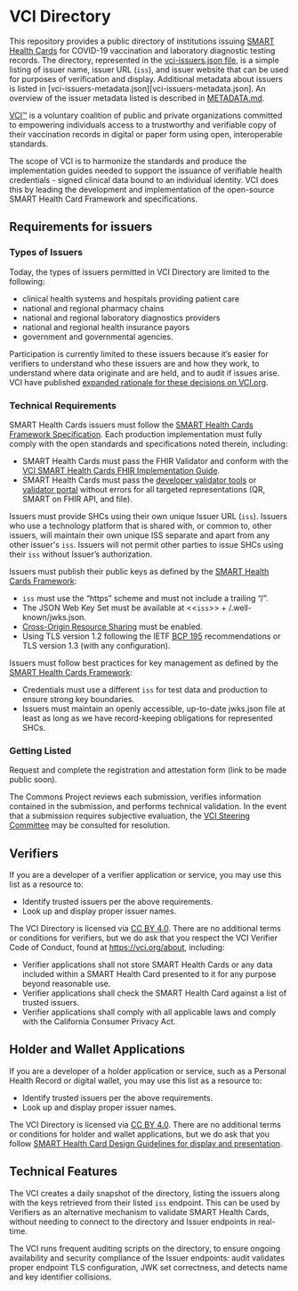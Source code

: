 # VCI Directory

This repository provides a public directory of institutions issuing [SMART Health Cards](https://smarthealth.cards) for COVID-19 vaccination and laboratory diagnostic testing records. The directory, represented in the [vci-issuers.json file](https://raw.githubusercontent.com/the-commons-project/vci-directory/main/vci-issuers.json), is a simple listing of issuer name, issuer URL (`iss`), and issuer website that can be used for purposes of verification and display. Additional metadata about issuers is listed in [vci-issuers-metadata.json][vci-issuers-metadata.json]. An overview of the issuer metadata listed is described in [METADATA.md](METADATA.md).

[VCI™](https://vci.org) is a voluntary coalition of public and private organizations committed to empowering individuals access to a trustworthy and verifiable copy of their vaccination records in digital or paper form using open, interoperable standards. 

The scope of VCI is to harmonize the standards and produce the implementation guides needed to support the issuance of verifiable health credentials - signed clinical data bound to an individual identity. VCI does this by leading the development and implementation of the open-source SMART Health Card Framework and specifications.

## Requirements for issuers
### Types of Issuers
Today, the types of issuers permitted in VCI Directory are limited to the following:

- clinical health systems and hospitals providing patient care
- national and regional pharmacy chains
- national and regional laboratory diagnostics providers
- national and regional health insurance payors
- government and governmental agencies. 

Participation is currently limited to these issuers because it’s easier for verifiers to understand who these issuers are and how they work, to understand where data originate and are held, and to audit if issues arise. VCI have published [expanded rationale for these decisions on VCI.org](https://vci.org/updates/october-25th-2021).

### Technical Requirements
SMART Health Cards issuers must follow the [SMART Health Cards Framework Specification](https://spec.smarthealth.cards). Each production implementation must fully comply with the open standards and specifications noted therein, including:

- SMART Health Cards must pass the FHIR Validator and conform with the [VCI SMART Health Cards FHIR Implementation Guide](https://build.fhir.org/ig/dvci/vaccine-credential-ig/branches/main/conformance.html#validation).
- SMART Health Cards must pass the [developer validator tools](https://github.com/smart-on-fhir/health-cards-dev-tools) or [validator portal](https://demo-portals.smarthealth.cards/VerifierPortal.html) without errors for all targeted representations (QR, SMART on FHIR API, and file).

Issuers must provide SHCs using their own unique Issuer URL (`iss`). Issuers who use a technology platform that is shared with, or common to, other issuers, will maintain their own unique ISS separate and apart from any other issuer's `iss`. Issuers will not permit other parties to issue SHCs using their `iss` without Issuer’s authorization.

Issuers must publish their public keys as defined by the [SMART Health Cards Framework](https://spec.smarthealth.cards):

- `iss` must use the “https” scheme and must not include a trailing “/”.
- The JSON Web Key Set must be available at <<`iss`>> + /.well-known/jwks.json.
- [Cross-Origin Resource Sharing](https://developer.mozilla.org/en-US/docs/Web/HTTP/Headers/Access-Control-Allow-Origin) must be enabled.
- Using TLS version 1.2 following the IETF [BCP 195](https://www.rfc-editor.org/info/bcp195) recommendations or TLS version 1.3 (with any configuration).

Issuers must follow best practices for key management as defined by the [SMART Health Cards Framework](https://spec.smarthealth.cards): 

- Credentials must use a different `iss` for test data and production to ensure strong key boundaries. 
- Issuers must maintain an openly accessible, up-to-date jwks.json file at least as long as we have record-keeping obligations for represented SHCs.

### Getting Listed
Request and complete the registration and attestation form (link to be made public soon).

The Commons Project reviews each submission, verifies information contained in the submission, and performs technical validation. In the event that a submission requires subjective evaluation, the [VCI Steering Committee](https://vci.org/about) may be consulted for resolution.

## Verifiers
If you are a developer of a verifier application or service, you may use this list as a resource to:

- Identify trusted issuers per the above requirements.
- Look up and display proper issuer names.

The VCI Directory is licensed via [CC BY 4.0](https://creativecommons.org/licenses/by/4.0/). There are no additional terms or conditions for verifiers, but we do ask that you respect the VCI Verifier Code of Conduct, found at https://vci.org/about, including:

- Verifier applications shall not store SMART Health Cards or any data included within a SMART Health Card presented to it for any purpose beyond reasonable use.
- Verifier applications shall check the SMART Health Card against a list of trusted issuers.
- Verifier applications shall comply with all applicable laws and comply with the California Consumer Privacy Act.

## Holder and Wallet Applications
If you are a developer of a holder application or service, such as a Personal Health Record or digital wallet, you may use this list as a resource to:

- Identify trusted issuers per the above requirements.
- Look up and display proper issuer names.

The VCI Directory is licensed via [CC BY 4.0](https://creativecommons.org/licenses/by/4.0/). There are no additional terms or conditions for holder and wallet applications, but we do ask that you follow [SMART Health Card Design Guidelines for display and presentation](https://github.com/smart-on-fhir/health-cards-designs).

## Technical Features
The VCI creates a daily snapshot of the directory, listing the issuers along with the keys retrieved from their listed `iss` endpoint. This can be used by Verifiers as an alternative mechanism to validate SMART Health Cards, without needing to connect to the directory and Issuer endpoints in real-time.

The VCI runs frequent auditing scripts on the directory, to ensure ongoing availability and security compliance of the Issuer endpoints: audit validates proper endpoint TLS configuration, JWK set correctness, and detects name and key identifier collisions.